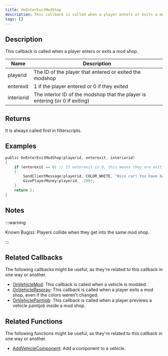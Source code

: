 ```yaml
---
title: OnEnterExitModShop
description: This callback is called when a player enters or exits a mod shop.
tags: []
---
```


<VersionWarn name='callback' version='SA-MP 0.3a' />

## Description

This callback is called when a player enters or exits a mod shop.

| Name       | Description                                                                  |
| ---------- | ---------------------------------------------------------------------------- |
| playerid   | The ID of the player that entered or exited the modshop                      |
| enterexit  | 1 if the player entered or 0 if they exited                                  |
| interiorid | The interior ID of the modshop that the player is entering (or 0 if exiting) |

## Returns

It is always called first in filterscripts.

## Examples

```c
public OnEnterExitModShop(playerid, enterexit, interiorid)
{
    if (enterexit == 0) // If enterexit is 0, this means they are exiting
    {
        SendClientMessage(playerid, COLOR_WHITE, "Nice car! You have been taxed $100.");
        GivePlayerMoney(playerid, -100);
    }
    return 1;
}
```

## Notes

:::warning

Known Bug(s): Players collide when they get into the same mod shop.

:::

## Related Callbacks

The following callbacks might be useful, as they're related to this callback in one way or another. 

- [OnVehicleMod](OnVehicleMod): This callback is called when a vehicle is modded.
- [OnVehicleRespray](OnVehicleRespray): This callback is called when a player exits a mod shop, even if the colors weren't changed.
- [OnVehiclePaintjob](OnVehiclePaintjob): This callback is called when a player previews a vehicle paintjob inside a mod shop.

## Related Functions

The following functions might be useful, as they're related to this callback in one way or another. 

- [AddVehicleComponent](../functions/AddVehicleComponent): Add a component to a vehicle.
